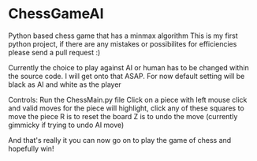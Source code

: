 # ChessGameAI
Python based chess game that has a minmax algorithm
This is my first python project, if there are any mistakes or possibilites for efficiencies please send a pull request :)

Currently the choice to play against AI or human has to be changed within the source code. I will get onto that ASAP. For now default setting will be black as AI and white as the player

Controls:
Run the ChessMain.py file
Click on a piece with left mouse click and valid moves for the piece will highlight, click any of these squares to move the piece
R is to reset the board
Z is to undo the move (currently gimmicky if trying to undo AI move)

And that's really it you can now go on to play the game of chess and hopefully win!
